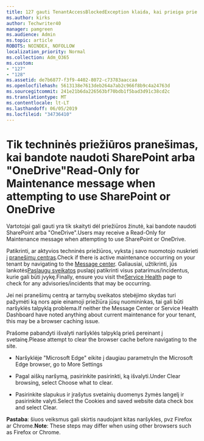```yaml
---
title: 127 gauti TenantAccessBlockedException klaida, kai prieiga prie el. pašto?
ms.author: kirks
author: Techwriter40
manager: pamgreen
ms.audience: Admin
ms.topic: article
ROBOTS: NOINDEX, NOFOLLOW
localization_priority: Normal
ms.collection: Adm_O365
ms.custom:
- "127"
- "128"
ms.assetid: de7b6877-f3f9-4402-8072-c73783aaccaa
ms.openlocfilehash: 5613138e7613deb264a7ab2c966f8b9c4a24763d
ms.sourcegitcommit: 241e21b6da226563bf70bdb1f5bad3d91c38cd2c
ms.translationtype: MT
ms.contentlocale: lt-LT
ms.lasthandoff: 06/05/2019
ms.locfileid: "34736410"
---
```

# <a name="read-only-for-maintenance-message-when-attempting-to-use-sharepoint-or-onedrive"></a><span data-ttu-id="eade0-102">Tik techninės priežiūros pranešimas, kai bandote naudoti SharePoint arba "OneDrive"</span><span class="sxs-lookup"><span data-stu-id="eade0-102">Read-Only for Maintenance message when attempting to use SharePoint or OneDrive</span></span>

<span data-ttu-id="eade0-103">Vartotojai gali gauti yra tik skaityti dėl priežiūros žinutė, kai bandote naudoti SharePoint arba "OneDrive".</span><span class="sxs-lookup"><span data-stu-id="eade0-103">Users may receive a Read-Only for Maintenance message when attempting to use SharePoint or OneDrive.</span></span>

<span data-ttu-id="eade0-104">Patikrinti, ar aktyvios techninės priežiūros, vyksta į savo nuomotojo nuskrieti į [pranešimų centras](https://portal.office.com/adminportal/home#/MessageCenter).</span><span class="sxs-lookup"><span data-stu-id="eade0-104">Check if there is active maintenance occurring on your tenant by navigating to the [Message center](https://portal.office.com/adminportal/home#/MessageCenter).</span></span> <span data-ttu-id="eade0-105">Galiausiai, užtikrinti, jūs lankotės[Paslaugų sveikatos](https://portal.office.com/adminportal/home#/servicehealth) puslapį patikrinti visus patarimus/incidentus, kurie gali būti įvykę.</span><span class="sxs-lookup"><span data-stu-id="eade0-105">Finally, ensure you visit the[Service Health](https://portal.office.com/adminportal/home#/servicehealth) page to check for any advisories/incidents that may be occurring.</span></span>

<span data-ttu-id="eade0-106">Jei nei pranešimų centrą ar tarnybų sveikatos stebėjimo skydas turi pažymėti ką nors apie einamoji priežiūra jūsų nuomininkas, tai gali būti naršyklės talpyklą problema.</span><span class="sxs-lookup"><span data-stu-id="eade0-106">If neither the Message Center or Service Health Dashboard have noted anything about current maintenance for your tenant, this may be a browser caching issue.</span></span>

<span data-ttu-id="eade0-107">Prašome pabandyti išvalyti naršyklės talpyklą prieš pereinant į svetainę.</span><span class="sxs-lookup"><span data-stu-id="eade0-107">Please attempt to clear the browser cache before navigating to the site.</span></span>

- <span data-ttu-id="eade0-108">Naršyklėje "Microsoft Edge" eikite į daugiau parametrų</span><span class="sxs-lookup"><span data-stu-id="eade0-108">In the Microsoft Edge browser, go to More  Settings</span></span>

- <span data-ttu-id="eade0-109">Pagal aiškų naršymą, pasirinkite pasirinkti, ką išvalyti.</span><span class="sxs-lookup"><span data-stu-id="eade0-109">Under Clear browsing, select Choose what to clear.</span></span>
- <span data-ttu-id="eade0-110">Pasirinkite slapukus ir įrašytus svetainių duomenys žymės langelį ir pasirinkite valyti.</span><span class="sxs-lookup"><span data-stu-id="eade0-110">Select the Cookies and saved website data check box and select Clear.</span></span>

<span data-ttu-id="eade0-111">**Pastaba**: šiuos veiksmus gali skirtis naudojant kitas naršykles, pvz Firefox ar Chrome.</span><span class="sxs-lookup"><span data-stu-id="eade0-111">**Note**: These steps may differ when using other browsers such as Firefox or Chrome.</span></span>

